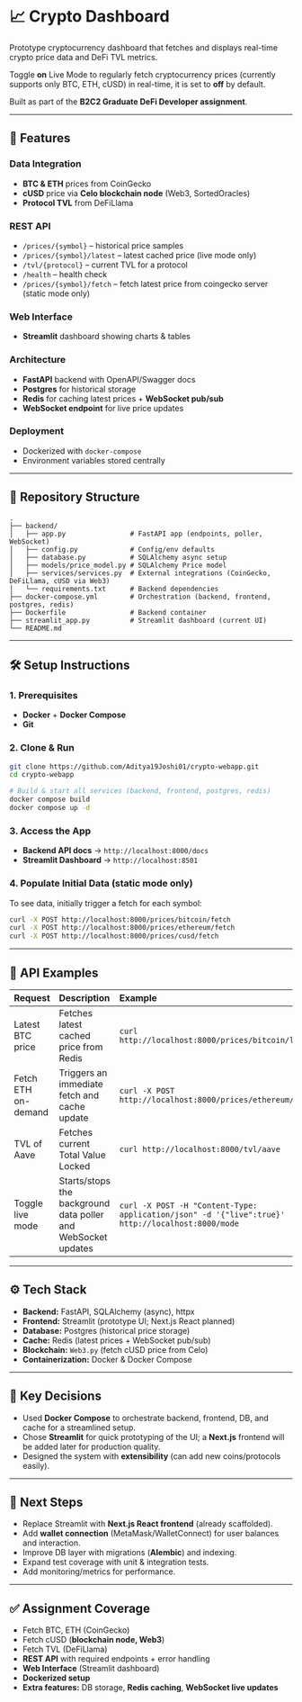 # 📈 Crypto Dashboard

Prototype cryptocurrency dashboard that fetches and displays real-time crypto price data and DeFi TVL metrics.

Toggle **on** Live Mode to regularly fetch cryptocurrency prices (currently supports only BTC, ETH, cUSD) in real-time, it is set to **off** by default.

Built as part of the **B2C2 Graduate DeFi Developer assignment**.

-----

## 🚀 Features

### Data Integration

  * **BTC & ETH** prices from CoinGecko
  * **cUSD** price via **Celo blockchain node** (Web3, SortedOracles)
  * **Protocol TVL** from DeFiLlama

### REST API

  * `/prices/{symbol}` – historical price samples
  * `/prices/{symbol}/latest` – latest cached price (live mode only)
  * `/tvl/{protocol}` – current TVL for a protocol
  * `/health` – health check
  * `/prices/{symbol}/fetch` – fetch latest price from coingecko server (static mode only)

### Web Interface

  * **Streamlit** dashboard showing charts & tables

### Architecture

  * **FastAPI** backend with OpenAPI/Swagger docs
  * **Postgres** for historical storage
  * **Redis** for caching latest prices + **WebSocket pub/sub**
  * **WebSocket endpoint** for live price updates

### Deployment

  * Dockerized with `docker-compose`
  * Environment variables stored centrally

-----

## 📂 Repository Structure

```
.
├── backend/
│   ├── app.py                # FastAPI app (endpoints, poller, WebSocket)
│   ├── config.py             # Config/env defaults
│   ├── database.py           # SQLAlchemy async setup
│   ├── models/price_model.py # SQLAlchemy Price model
│   ├── services/services.py  # External integrations (CoinGecko, DeFiLlama, cUSD via Web3)
│   └── requirements.txt      # Backend dependencies
├── docker-compose.yml        # Orchestration (backend, frontend, postgres, redis)
├── Dockerfile                # Backend container
├── streamlit_app.py          # Streamlit dashboard (current UI)
└── README.md
```

-----

## 🛠️ Setup Instructions

### 1\. Prerequisites

  * **Docker** + **Docker Compose**
  * **Git**

### 2\. Clone & Run

```bash
git clone https://github.com/Aditya19Joshi01/crypto-webapp.git
cd crypto-webapp

# Build & start all services (backend, frontend, postgres, redis)
docker compose build
docker compose up -d
```

### 3\. Access the App

  * **Backend API docs** → `http://localhost:8000/docs`
  * **Streamlit Dashboard** → `http://localhost:8501`

### 4\. Populate Initial Data (static mode only)

To see data, initially trigger a fetch for each symbol:

```bash
curl -X POST http://localhost:8000/prices/bitcoin/fetch
curl -X POST http://localhost:8000/prices/ethereum/fetch
curl -X POST http://localhost:8000/prices/cusd/fetch
```

-----

## 📡 API Examples

| Request | Description | Example |
| :--- | :--- | :--- |
| Latest BTC price | Fetches latest cached price from Redis | `curl http://localhost:8000/prices/bitcoin/latest` |
| Fetch ETH on-demand | Triggers an immediate fetch and cache update | `curl -X POST http://localhost:8000/prices/ethereum/fetch` |
| TVL of Aave | Fetches current Total Value Locked | `curl http://localhost:8000/tvl/aave` |
| Toggle live mode | Starts/stops the background data poller and WebSocket updates | `curl -X POST -H "Content-Type: application/json" -d '{"live":true}' http://localhost:8000/mode` |

-----

## ⚙️ Tech Stack

  * **Backend:** FastAPI, SQLAlchemy (async), httpx
  * **Frontend:** Streamlit (prototype UI; Next.js React planned)
  * **Database:** Postgres (historical price storage)
  * **Cache:** Redis (latest prices + WebSocket pub/sub)
  * **Blockchain:** `Web3.py` (fetch cUSD price from Celo)
  * **Containerization:** Docker & Docker Compose

-----

## 📌 Key Decisions

  * Used **Docker Compose** to orchestrate backend, frontend, DB, and cache for a streamlined setup.
  * Chose **Streamlit** for quick prototyping of the UI; a **Next.js** frontend will be added later for production quality.
  * Designed the system with **extensibility** (can add new coins/protocols easily).

-----

## 🔮 Next Steps

  * Replace Streamlit with **Next.js React frontend** (already scaffolded).
  * Add **wallet connection** (MetaMask/WalletConnect) for user balances and interaction.
  * Improve DB layer with migrations (**Alembic**) and indexing.
  * Expand test coverage with unit & integration tests.
  * Add monitoring/metrics for performance.

-----

## ✅ Assignment Coverage

  * Fetch BTC, ETH (CoinGecko)
  * Fetch cUSD (**blockchain node, Web3**)
  * Fetch TVL (DeFiLlama)
  * **REST API** with required endpoints + error handling
  * **Web Interface** (Streamlit dashboard)
  * **Dockerized setup**
  * **Extra features:** DB storage, **Redis caching**, **WebSocket live updates**